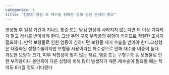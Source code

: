 ```yaml
---
categories: i
title: "전문의 칼럼 코 재수술 정확한 실패 원인 분석이 중요"
---
```

코성형 후 일정 기간이 지나도 통증 또는 당김 현상이 사라지지 않는다면 더 이상 기다리지 말고 검사를 받아봐야 한다. 그냥 두면 구축 부작용의 위험이 커지므로 적절한 조치가 필요하다. 만약 보형물로 인한 염증이 심하다면 보형물 제거 수술을 받아야 한다.코성형은 대중화된 성형수술이지만 보형물 사용이라는 특수성으로 인해 재수술 비중이 높다. 과도한 모양과 크기, 피부 적합성이 맞지 않는 재료, 염증 또는 구형구축 등 보형물로 인한 부작용이나 불만족이 다른 성형에 비해 많이 발생하기 때문.재수술이 필요할 때는 적어도 6개월 정도 기다렸다